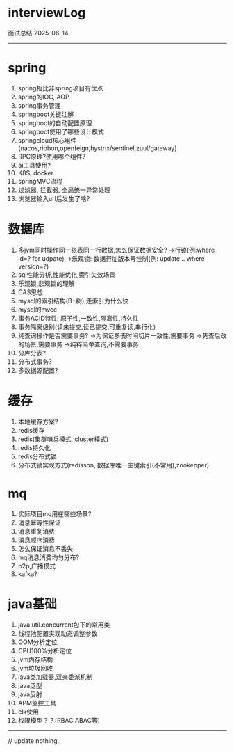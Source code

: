 # interviewLog
面试总结 2025-06-14
___
# spring
1. spring相比非spring项目有优点
2. spring的IOC, AOP
3. spring事务管理
4. springboot关键注解
5. springboot的自动配置原理
6. springboot使用了哪些设计模式
7. springcloud核心组件(nacos,ribbon,openfeign,hystrix/sentinel,zuul/gateway)
8. RPC原理?使用哪个组件?
9. ai工具使用?
10. K8S, docker
11. springMVC流程
12. 过滤器, 拦截器, 全局统一异常处理
13. 浏览器输入url后发生了啥?


# 数据库
1. 多jvm同时操作同一张表同一行数据,怎么保证数据安全?
->行锁(例:where id=? for udpate)
->乐观锁: 数据行加版本号控制(例: update .. where version=?)
2. sql性能分析,性能优化,索引失效场景
3. 乐观锁,悲观锁的理解
4. CAS思想
5. mysql的索引结构(B+树),走索引为什么快
6. mysql的mvcc
7. 事务ACID特性: 原子性,一致性,隔离性,持久性
8. 事务隔离级别(读未提交,读已提交,可重复读,串行化)
9. 纯查询操作是否需要事务?
->为保证多表时间切片一致性,需要事务
->先查后改的场景,需要事务
->纯粹简单查询,不需要事务
10. 分库分表?
11. 分布式事务?
12. 多数据源配置?

# 缓存
1. 本地缓存方案?
2. redis缓存
3. redis(集群哨兵模式, cluster模式)
4. redis持久化
5. redis分布式锁
6. 分布式锁实现方式(redisson, 数据库唯一主键索引(不常用),zookepper)

# mq
1. 实际项目mq用在哪些场景?
2. 消息幂等性保证
3. 消息重复消费
4. 消息顺序消费
5. 怎么保证消息不丢失
6. mq消息消费均匀分布?
7. p2p,广播模式
8. kafka?


# java基础
1. java.util.concurrent包下的常用类
2. 线程池配置实现动态调整参数
3. OOM分析定位
4. CPU100%分析定位
5. jvm内存结构
7. jvm垃圾回收
8. java类加载器,双亲委派机制
9. java泛型
10. java反射
11. APM监控工具
12. elk使用
13. 权限模型？？(RBAC  ABAC等)
____

// update nothing.




